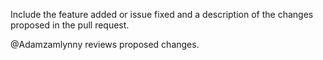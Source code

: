 Include the feature added or issue fixed
and a description of the changes proposed in the pull request.

@Adamzamlynny reviews proposed changes.
